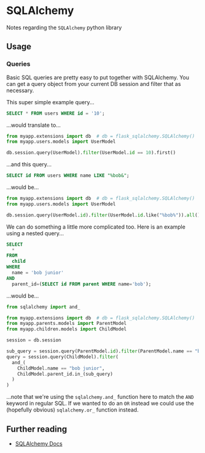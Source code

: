 # SQLAlchemy

Notes regarding the `SQLAlchemy` python library

## Usage

### Queries

Basic SQL queries are pretty easy to put together with SQLAlchemy. You can get a
query object from your current DB session and filter that as necessary.

This super simple example query...

```sql
SELECT * FROM users WHERE id = '10';
```

...would translate to...

```python
from myapp.extensions import db  # db = flask_sqlalchemy.SQLAlchemy()
from myapp.users.models import UserModel

db.session.query(UserModel).filter(UserModel.id == 10).first()
```

...and this query...

```sql
SELECT id FROM users WHERE name LIKE "%bob&";
```

...would be...

```python
from myapp.extensions import db  # db = flask_sqlalchemy.SQLAlchemy()
from myapp.users.models import UserModel

db.session.query(UserModel.id).filter(UserModel.id.like("%bob%")).all()
```

We can do something a little more complicated too. Here is an example
using a nested query...

```sql
SELECT
  *
FROM
  child
WHERE
  name = 'bob junior'
AND
  parent_id=(SELECT id FROM parent WHERE name='bob');
```

...would be...

```python
from sqlalchemy import and_

from myapp.extensions import db  # db = flask_sqlalchemy.SQLAlchemy()
from myapp.parents.models import ParentModel
from myapp.children.models import ChildModel

session = db.session

sub_query = session.query(ParentModel.id).filter(ParentModel.name == "bob").subquery()
query = session.query(ChildModel).filter(
  and_(
    ChildModel.name == "bob junior",
    ChildModel.parent_id.in_(sub_query)
  )
)
```

...note that we're using the `sqlalchemy.and_` function here to match the `AND`
keyword in regular SQL. If we wanted to do an `OR` instead we could use the
(hopefully obvious) `sqlalchemy.or_` function instead.

## Further reading

* [SQLAlchemy Docs](https://docs.sqlalchemy.org/en/13/)
